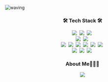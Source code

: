 ![waving](https://capsule-render.vercel.app/api?type=waving&height=200&text=GaGyeong&fontAlign=74&fontAlignY=40&color=gradient)


<h3 align="center">🛠 Tech Stack 🛠</h3>
<p align="center">
<img src="https://img.shields.io/badge/HTML-d00000?style=flat-square&logo=HTML5&logoColor=white"/>&nbsp
<img src="https://img.shields.io/badge/CSS-1a759f?style=flat-square&logo=CSS3&logoColor=white"/>&nbsp
<img src="https://img.shields.io/badge/SCSS-CC6699?style=flat-square&logo=Sass&logoColor=white"/>&nbsp 
<br />
<img src="https://img.shields.io/badge/Javascript-ffb13b?style=flat-square&logo=javascript&logoColor=white"/>&nbsp
<img src="https://img.shields.io/badge/TypeScript-3178C6?style=flat-square&logo=TypeScript&logoColor=white"/>&nbsp
<br />
<img src="https://img.shields.io/badge/React-61DAFB?style=flat-square&logo=React&logoColor=white"/>&nbsp
<img src="http://img.shields.io/badge/Next.js-000000?style=flat-square&logo=Next.js&logoColor=white"/>&nbsp
<img src="https://img.shields.io/badge/ReactNative-212529?style=flat-square&logo=React&logoColor=61DAFB"/>&nbsp
<img src="https://img.shields.io/badge/Redux-764ABC?style=flat-square&logo=Redux&logoColor=white"/>&nbsp
<img src="https://img.shields.io/badge/Recoil-3578E5?style=flat-square&logo=Recoil&logoColor=white"/>&nbsp
<img src="http://img.shields.io/badge/ReactQuery-FF4154?style=flat-square&logo=React-Query&logoColor=white"/>&nbsp
<br />
<img src="http://img.shields.io/badge/MUI-007FFF?style=flat-square&logo=MUI&logoColor=white"/>&nbsp
<img src="https://img.shields.io/badge/styled%2Dcomponents-DB7093?style=flat-square&logo=styled%2Dcomponents&logoColor=white"/>&nbsp
<img src="https://img.shields.io/badge/Tailwind CSS-06B6D4?style=flat-square&logo=Tailwind CSS&logoColor=white"/>&nbsp                                                                                    
</p>

<h3 align="center"> About Me👩🏻‍🎓 </h3>

<p align="center">
<a href="https://gagyeong.tistory.com/"><img src="https://img.shields.io/badge/Tistory-000000?style=flat-square&logo=Tistory&logoColor=white"/></a>
</p>


<!--
**gagyeong17/gagyeong17** is a ✨ _special_ ✨ repository because its `README.md` (this file) appears on your GitHub profile.

Here are some ideas to get you started:

- 🔭 I’m currently working on ...
- 🌱 I’m currently learning ...
- 👯 I’m looking to collaborate on ...
- 🤔 I’m looking for help with ...
- 💬 Ask me about ...
- 📫 How to reach me: ...
- 😄 Pronouns: ...
- ⚡ Fun fact: ...
-->
